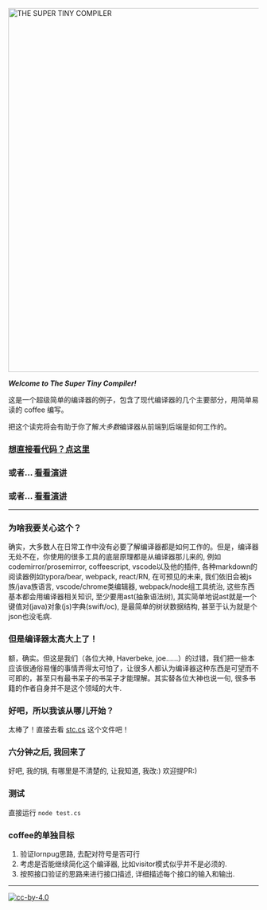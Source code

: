 <a href="super-tiny-compiler.js"><img width="731" alt="THE SUPER TINY COMPILER" src="https://cloud.githubusercontent.com/assets/952783/14413766/134c4068-ff39-11e5-996e-9452973299c2.png"/></a>

***Welcome to The Super Tiny Compiler!***

这是一个超级简单的编译器的例子，包含了现代编译器的几个主要部分，用简单易读的 coffee 编写。

把这个读完将会有助于你了解*大多数*编译器从前端到后端是如何工作的。

### [想直接看代码？点这里](super-tiny-compiler-chinese.js)

### 或者... [看看演讲](https://www.youtube.com/watch?v=Tar4WgAfMr4)

### 或者... [看看演讲](https://www.youtube.com/watch?v=Tar4WgAfMr4)

---

### 为啥我要关心这个？

确实，大多数人在日常工作中没有必要了解编译器都是如何工作的。但是，编译器无处不在，你使用的很多工具的底层原理都是从编译器那儿来的, 例如codemirror/prosemirror, coffeescript, vscode以及他的插件, 各种markdown的阅读器例如typora/bear, webpack, react/RN, 在可预见的未来, 我们依旧会被js族/java族语言, vscode/chrome类编辑器, webpack/node组工具统治, 这些东西基本都会用编译器相关知识, 至少要用ast(抽象语法树), 其实简单地说ast就是一个键值对(java)对象(js)字典(swift/oc), 是最简单的树状数据结构, 甚至于认为就是个json也没毛病.

### 但是编译器太高大上了！

额，确实。但这是我们（各位大神, Haverbeke, joe......）的过错，我们把一些本应该很通俗易懂的事情弄得太可怕了，让很多人都认为编译器这种东西是可望而不可即的，甚至只有最书呆子的书呆子才能理解。其实替各位大神也说一句, 很多书籍的作者自身并不是这个领域的大牛. 

### 好吧，所以我该从哪儿开始？

太棒了！直接去看 [stc.cs](stc.cs) 这个文件吧！

### 六分钟之后, 我回来了

好吧, 我的锅, 有哪里是不清楚的, 让我知道, 我改:) 欢迎提PR:)

### 测试

直接运行 `node test.cs`


### coffee的单独目标

1. 验证lornpug思路, 去配对符号是否可行
2. 考虑是否能继续简化这个编译器, 比如visitor模式似乎并不是必须的.
3. 按照接口验证的思路来进行接口描述, 详细描述每个接口的输入和输出.


---

[![cc-by-4.0](https://licensebuttons.net/l/by/4.0/80x15.png)](http://creativecommons.org/licenses/by/4.0/)


